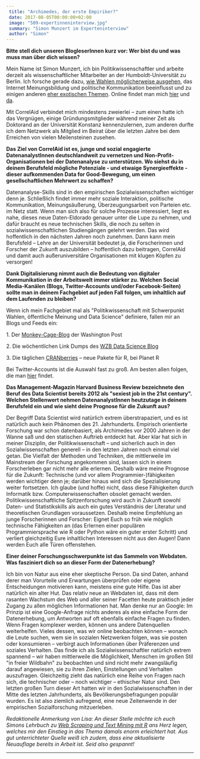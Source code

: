 ```yaml
---
 title: "Archimedes, der erste Empiriker?"
 date: 2017-08-05T00:00:00+02:00
 image: "509-expertinneninterview.jpg"
 summary: "Simon Munzert im Experteninterview"
 author: "Simon"
---
```



**Bitte stell dich unseren BlogleserInnen kurz vor: Wer bist du und was
muss man über dich wissen?**

Mein Name ist Simon Munzert, ich bin Politikwissenschaftler und arbeite
derzeit als wissenschaftlicher Mitarbeiter an der Humboldt-Universität
zu Berlin. Ich forsche gerade dazu, [wie Wahlen möglicherweise
ausgehen](http://zweitstimme.org/), das Internet Meinungsbildung und
politische Kommunikation beeinflusst und zu einigen anderen [eher
exotischen Themen](https://github.com/simonmunzert/hitler-speeches).
Online findet man mich [hier](http://simonmunzert.github.io/) und
[da](https://twitter.com/simonsaysnothin).

Mit CorrelAid verbindet mich mindestens zweierlei – zum einen hatte ich
das Vergnügen, einige Gründungsmitglieder während meiner Zeit als
Doktorand an der Universität Konstanz kennenzulernen, zum anderen durfte
ich dem Netzwerk als Mitglied im Beirat über die letzten Jahre bei dem
Erreichen von vielen Meilensteinen zusehen.

**Das Ziel von CorrelAid ist es, junge und sozial engagierte
DatenanalystInnen deutschlandweit zu vernetzen und
Non-Profit-Organisationen bei der Datenanalyse zu unterstützen. Wo
siehst du in deinem Berufsfeld mögliche Potenziale - und etwaige
Synergieeffekte - dieser aufkommenden Data for Good-Bewegung, um einen
gesellschaftlichen Mehrwert zu schaffen?**

Datenanalyse-Skills sind in den empirischen Sozialwissenschaften
wichtiger denn je. Schließlich findet immer mehr soziale Interaktion,
politische Kommunikation, Meinungsäußerung, Überzeugungsarbeit von
Parteien etc. im Netz statt. Wenn man sich also für solche Prozesse
interessiert, liegt es nahe, dieses neue Daten-Eldorado genauer unter
die Lupe zu nehmen, und dafür braucht es neue technischen Skills, die
noch zu selten in sozialwissenschaftlichen Studiengängen gelehrt werden.
Das wird hoffentlich in den nächsten Jahren noch zunehmen. Dann kann
mein Berufsfeld – Lehre an der Universität bedeutet ja, die
Forscherinnen und Forscher der Zukunft auszubilden – hoffentlich dazu
beitragen, CorrelAid und damit auch außeruniversitäre Organisationen mit
klugen Köpfen zu versorgen!

**Dank Digitalisierung nimmt auch die Bedeutung von digitaler
Kommunikation in der Arbeitswelt immer stärker zu. Welchen Social
Media-Kanälen (Blogs, Twitter-Accounts und/oder Facebook-Seiten) sollte
man in deinem Fachgebiet auf jeden Fall folgen, um inhaltlich auf dem
Laufenden zu bleiben?**

Wenn ich mein Fachgebiet mal als "Politikwissenschaft mit Schwerpunkt
Wahlen, öffentliche Meinung und Data Science" definiere, fallen mir an
Blogs und Feeds ein:

1\. Der
[Monkey-Cage-Blog](http://www.washingtonpost.com/blogs/monkey-cage) der
Washington Post

2\. Die wöchentlichen Link Dumps des [WZB Data Science
Blog](https://datascience.blog.wzb.eu/category/linkdump/)

3\. Die täglichen [CRANberries](http://planetr.stderr.org/) – neue Pakete
für R, bei Planet R

Bei Twitter-Accounts ist die Auswahl fast zu groß. Am besten allen
folgen, die man [hier](https://twitter.com/simonsaysnothin/following)
findet.

**Das Management-Magazin Harvard Business Review bezeichnete den Beruf
des Data Scientist bereits 2012 als "sexiest job in the 21st century".
Welchen Stellenwert nehmen DatenanalystInnen heutzutage in deinem
Berufsfeld ein und wie sieht deine Prognose für die Zukunft aus?**

Der Begriff Data Scientist wird natürlich extrem überstrapaziert, und es
ist natürlich auch kein Phänomen des 21. Jahrhunderts. Empirisch
orientierte Forschung war schon datenbasiert, als Archimedes vor 2000
Jahren in der Wanne saß und den statischen Auftrieb entdeckt hat. Aber
klar hat sich in meiner Disziplin, der Politikwissenschaft – und
sicherlich auch in den Sozialwissenschaften generell – in den letzten
Jahren noch einmal viel getan. Die Vielfalt der Methoden und Techniken,
die mittlerweile im Mainstream der Forschung angekommen sind, lassen
sich in einem Forscherleben gar nicht mehr alle erlernen. Deshalb wäre
meine Prognose für die Zukunft: Technische (und vor allem
Programmier-)fähigkeiten werden wichtiger denn je; darüber hinaus wird
sich die Spezialisierung weiter fortsetzen. Ich glaube (und hoffe)
nicht, dass diese Fähigkeiten durch Informatik bzw.
Computerwissenschaften obsolet gemacht werden. Politikwissenschaftliche
Spitzenforschung wird auch in Zukunft sowohl Daten- und Statistikskills
als auch ein gutes Verständnis der Literatur und theoretischen
Grundlagen voraussetzen. Deshalb meine Empfehlung an junge Forscherinnen
und Forscher: Eignet Euch so früh wie möglich technische Fähigkeiten an
(das Erlernen einer populären Programmiersprache wie R oder Python wäre
ein guter erster Schritt) und verliert gleichzeitig Eure inhaltlichen
Interessen nicht aus den Augen! Dann werden Euch alle Türen offenstehen.

**Einer deiner Forschungsschwerpunkte ist das Sammeln von Webdaten. Was
fasziniert dich so an dieser Form der Datenerhebung?**

Ich bin von Natur aus eine eher skeptische Person. Da sind Daten, anhand
derer man Vorurteile und Erwartungen überprüfen oder eigene
Entscheidungen motivieren kann, meistens eine gute Hilfe. Das ist aber
natürlich ein alter Hut. Das relativ neue an Webdaten ist, dass mit dem
rasanten Wachstum des Web und aller seiner Facetten heute praktisch
jeder Zugang zu allen möglichen Informationen hat. Man denke nur an
Google: Im Prinzip ist eine Google-Anfrage nichts anderes als eine
einfache Form der Datenerhebung, um Antworten auf oft ebenfalls einfache
Fragen zu finden. Wenn Fragen komplexer werden, können uns andere
Datenquellen weiterhelfen. Vieles dessen, was wir online beobachten
können – wonach die Leute suchen, wem sie in sozialen Netzwerken folgen,
was sie posten oder konsumieren – verbirgt auch Informationen über
Präferenzen und soziales Verhalten. Das finde ich als
Sozialwissenschaftler natürlich extrem spannend – wir haben mittlerweile
die Möglichkeit, Menschen im großen Stil "in freier Wildbahn" zu
beobachten und sind nicht mehr zwangsläufig darauf angewiesen, sie zu
ihren Zielen, Einstellungen und Verhalten auszufragen. Gleichzeitig
zieht das natürlich eine Reihe von Fragen nach sich, die technischer
oder – noch wichtiger – ethischer Natur sind. Den letzten großen Turn
dieser Art hatten wir in den Sozialwissenschaften in der Mitte des
letzten Jahrhunderts, als Bevölkerungsbefragungen populär wurden. Es ist
also ziemlich aufregend, eine neue Zeitenwende in der empirischen
Sozialforschung mitzuerleben.

*Redaktionelle Anmerkung von Lisa: An dieser Stelle möchte ich euch
Simons Lehrbuch zu [Web Scraping und Text Mining mit
R](http://onlinelibrary.wiley.com/book/10.1002/9781118834732) ans Herz
legen, welches mir den Einstieg in das Thema damals enorm erleichtert
hat. Aus gut unterrichteter Quelle weiß ich zudem, dass eine
aktualisierte Neuauflage bereits in Arbeit ist. Seid also gespannt!*

------------------------------------------------------------------------


